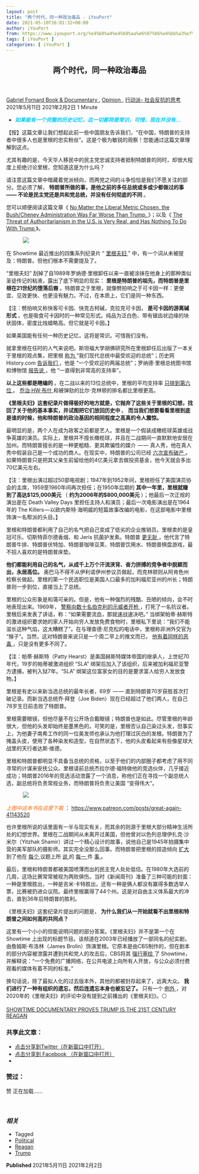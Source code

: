 ```yaml
---
layout: post
title: "两个时代，同一种政治毒品 - iYouPort"
date: 2021-05-10T16:01:32+00:00
author: iYouPort
from: https://www.iyouport.org/%e4%b8%a4%e4%b8%aa%e6%97%b6%e4%bb%a3%ef%bc%8c%e5%90%8c%e4%b8%80%e7%a7%8d%e6%94%bf%e6%b2%bb%e6%af%92%e5%93%81/
tags: [ iYouPort ]
categories: [ iYouPort ]
---
```


<article class="post-15931 post type-post status-publish format-standard has-post-thumbnail hentry category-book-documentary category-opinion category-33 tag-political tag-reagan tag-trump" id="post-15931">
 <header class="entry-header">
  <h1 class="entry-title">
   两个时代，同一种政治毒品
  </h1>
 </header>
 <div class="entry-meta">
  <span class="byline">
   <a href="https://www.iyouport.org/author/gabrielfornard/" rel="author" title="由Gabriel Fornard发布">
    Gabriel Fornard
   </a>
  </span>
  <span class="cat-links">
   <a href="https://www.iyouport.org/category/book-documentary/" rel="category tag">
    Book &amp; Documentary
   </a>
   ,
   <a href="https://www.iyouport.org/category/opinion/" rel="category tag">
    Opinion
   </a>
   ,
   <a href="https://www.iyouport.org/category/%e8%a1%8c%e5%8a%a8%e6%b4%be-%e7%a4%be%e4%bc%9a%e5%8f%8d%e6%8a%97%e7%9a%84%e6%80%9d%e8%80%83/" rel="category tag">
    行动派- 社会反抗的思考
   </a>
  </span>
  <span class="published-on">
   <time class="entry-date published" datetime="2021-05-11T00:01:32+08:00">
    2021年5月11日
   </time>
   <time class="updated" datetime="2021-02-02T23:17:05+08:00">
    2021年2月2日
   </time>
  </span>
  <span class="word-count">
   1 Minute
  </span>
 </div>
 <div class="entry-content">
  <ul>
   <li class="graf graf--p">
    <span style="color: #00ccff;">
     <em>
      <strong>
       如果能有一个完整的历史记忆，这一切都将是常识，可惜，现在并没有…
      </strong>
     </em>
    </span>
   </li>
  </ul>
  <p class="graf graf--p">
   【按】这篇文章让我们想起此前一些中国朋友告诉我们，“在中国，特朗普的支持者中很多人也是里根的忠实粉丝”。这是个极为敏锐的观察！您能通过这篇文章理解到这点。
  </p>
  <p class="graf graf--p">
   尤其有趣的是，今天华人移民中的民主党忠诚支持者抵制特朗普的同时，却很大程度上拒绝讨论里根，您知道这是为什么吗？
  </p>
  <p class="graf graf--p">
   请注意这篇文章中暗藏着党派倾向，而两党之间的斗争恰恰是我们不愿关注的部分。您必须了解，
   <strong class="markup--strong markup--p-strong">
    特朗普所做的事，是他之前的多任总统或多或少都做过的事 —— 不论是民主党还是共和党总统，并没有任何彻底的不同
   </strong>
   。
  </p>
  <p class="graf graf--p">
   您可以顺便阅读这篇文章《
   <a href="https://greenwald.substack.com/p/no-matter-the-liberal-metric-chosen?token=eyJ1c2VyX2lkIjoxNzI1MTI0NywicG9zdF9pZCI6MTgwODUxODQsIl8iOiI5ajZoMSIsImlhdCI6MTYwNTAyOTQ1NiwiZXhwIjoxNjA1MDMzMDU2LCJpc3MiOiJwdWItMTI4NjYyIiwic3ViIjoicG9zdC1yZWFjdGlvbiJ9.hoBxhv8oaxfzaFfIgzi4JoyRrBAsJvwD-r43VcU3eBM" rel="noopener" target="_blank">
    No Matter the Liberal Metric Chosen, the Bush/Cheney Administration Was Far Worse Than Trump.
   </a>
   》；以及《
   <a class="markup--anchor markup--p-anchor" data-href="https://greenwald.substack.com/p/the-threat-of-authoritarianism-in" href="https://greenwald.substack.com/p/the-threat-of-authoritarianism-in" rel="noopener" target="_blank">
    The Threat of Authoritarianism in the U.S. is Very Real, and Has Nothing To Do With Trump
   </a>
   》。
  </p>
  <figure class="graf graf--figure">
   <img class="graf-image aligncenter jetpack-lazy-image" data-height="1500" data-image-id="0*f8SIg5ibzBgM52EP.jpg" data-lazy-src="https://i2.wp.com/cdn-images-1.medium.com/max/1067/0*f8SIg5ibzBgM52EP.jpg?w=1100&amp;is-pending-load=1#038;ssl=1" data-recalc-dims="1" data-width="1000" src="https://i2.wp.com/cdn-images-1.medium.com/max/1067/0*f8SIg5ibzBgM52EP.jpg?w=1100&amp;ssl=1" srcset="data:image/gif;base64,R0lGODlhAQABAIAAAAAAAP///yH5BAEAAAAALAAAAAABAAEAAAIBRAA7"/>
   <noscript>
    <img class="graf-image aligncenter" data-height="1500" data-image-id="0*f8SIg5ibzBgM52EP.jpg" data-recalc-dims="1" data-width="1000" src="https://i2.wp.com/cdn-images-1.medium.com/max/1067/0*f8SIg5ibzBgM52EP.jpg?w=1100&amp;ssl=1"/>
   </noscript>
  </figure>
  <p class="graf graf--p">
   在 Showtime 最近推出的四集系列纪录片 “
   <a class="markup--anchor markup--p-anchor" data-href="https://www.sho.com/the-reagans" href="https://www.sho.com/the-reagans" rel="noopener" target="_blank">
    里根夫妇
   </a>
   ” 中，有一个词从未被提及：特朗普。但他们根本不需要提及了。
  </p>
  <p class="graf graf--p graf--startsWithDoubleQuote">
   “里根夫妇” 刮掉了自1989年罗纳德·里根卸任以来一直被涂抹在他身上的那种类似圣徒传记的粘液，露出了底下明显的现实：
   <strong class="markup--strong markup--p-strong">
    里根是特朗普的祖先，而特朗普是里根在21世纪的堕落后裔
   </strong>
   。特朗普之于里根，就像劈拍响之于可卡因一样：更便宜、见效更快、也更没有魅力。不过，在本质上，它们是同一种东西。
  </p>
  <p class="graf graf--p">
   【注：劈拍响又称快客可卡因、快克古柯碱，克拉克可卡因，
   <strong class="markup--strong markup--p-strong">
    是可卡因的游离碱形式
   </strong>
   ，也是吸食可卡因时的一种常见形式。纯品为泛白色、带有锯齿状边缘的块状固体，密度比烛蜡略高。但它就是可卡因。】
  </p>
  <p class="graf graf--p">
   如果美国能有任何一种历史记忆，这将是常识。可惜我们没有。
  </p>
  <p class="graf graf--p">
   就拿里根在任时的人气来说吧。斯坦福大学胡佛研究所在里根卸任后出版了一本关于里根的观点集，把里根
   <a class="markup--anchor markup--p-anchor" data-href="https://www.hoover.org/research/how-great-was-ronald-reagan" href="https://www.hoover.org/research/how-great-was-ronald-reagan" rel="noopener" target="_blank">
    称为
   </a>
   “我们现代总统中最受欢迎的总统”；历史网 History.com
   <a class="markup--anchor markup--p-anchor" data-href="https://www.history.com/topics/us-presidents/ronald-reagan" href="https://www.history.com/topics/us-presidents/ronald-reagan" rel="noopener" target="_blank">
    告诉我们
   </a>
   ，他是 “一个受欢迎的两届总统”；罗纳德·里根总统图书馆和博物馆
   <a class="markup--anchor markup--p-anchor" data-href="https://www.reaganlibrary.gov/reagans/reagan-administration/reagan-presidency" href="https://www.reaganlibrary.gov/reagans/reagan-administration/reagan-presidency" rel="noopener" target="_blank">
    报告说
   </a>
   ，他 “一直得到非常高的支持率”。
  </p>
  <p class="graf graf--p">
   <strong class="markup--strong markup--p-strong">
    以上这些都是瞎编的
   </strong>
   。在二战以来的13位总统中，里根的平均支持率
   <a class="markup--anchor markup--p-anchor" data-href="https://news.gallup.com/poll/116677/presidential-approval-ratings-gallup-historical-statistics-trends.aspx" href="https://news.gallup.com/poll/116677/presidential-approval-ratings-gallup-historical-statistics-trends.aspx" rel="noopener" target="_blank">
    只排到第六位
   </a>
   。
   <a class="markup--anchor markup--p-anchor" data-href="https://www.iyouport.org/%e8%80%81%e5%b8%83%e4%bb%80%e4%b8%8d%e6%98%af%e4%bd%a0%e8%ae%a4%e8%af%86%e7%9a%84%e9%82%a3%e4%b8%aa%e4%ba%ba/" href="https://www.iyouport.org/%e8%80%81%e5%b8%83%e4%bb%80%e4%b8%8d%e6%98%af%e4%bd%a0%e8%ae%a4%e8%af%86%e7%9a%84%e9%82%a3%e4%b8%aa%e4%ba%ba/" rel="noopener" target="_blank">
    乔治·HW·布什
   </a>
   和被弹劾的比尔·克林顿的排名都比里根更高。
  </p>
  <p class="graf graf--p">
   <strong class="markup--strong markup--p-strong">
    《里根夫妇》这套纪录片做得极好的地方就是，它抛弃了这些关于里根的幻想，找回了关于他的基本事实，并试图把它们放回历史中
   </strong>
   。
   <strong class="markup--strong markup--p-strong">
    而当我们想要看看里根到底是谁的时候，他和特朗普的政治基因的相同程度之高真的令人震惊。
   </strong>
  </p>
  <p class="graf graf--p">
   最明显的是，两个人在成为政客之前都是艺人。里根是一个假装成橄榄球英雄或战争英雄的演员。实际上，里根并不擅长橄榄球，并且在二战期间一直默默地安居在加州。而特朗普擅长的是一种更粗糙、更具欺骗性的媒介  — — 真人秀，他在真人秀中假装自己是一个成功的商人。在现实中，特朗普的公司已经
   <a class="markup--anchor markup--p-anchor" data-href="https://www.politifact.com/factchecks/2016/jun/21/hillary-clinton/yep-donald-trumps-companies-have-declared-bankrupt/" href="https://www.politifact.com/factchecks/2016/jun/21/hillary-clinton/yep-donald-trumps-companies-have-declared-bankrupt/" rel="noopener" target="_blank">
    六次宣布破产
   </a>
   。如果特朗普只是把其父亲生前留给他的4亿美元拿去做投资基金，他今天就会多出70亿美元左右。
  </p>
  <p class="graf graf--p">
   【注：里根出演过超过50部电视剧；1947年到1952年间，里根担任了美国演员协会的主席，1959至1960年间再次担任；在1950年后期的
   <strong class="markup--strong markup--p-strong">
    其中一年里，里根就赚到了高达$125,000美元
   </strong>
   （
   <strong class="markup--strong markup--p-strong">
    约为2006年的$800,000美元
   </strong>
   ）；他最后一次正规的演出是在 Death Valley Days 里担任主持人和演员；最后一次电影演出是在1964年的 The Killers — 以欧内斯特·海明威的短篇故事改编的电影，在这部电影中里根饰演一名帮派的头目。】
  </p>
  <p class="graf graf--p">
   里根和特朗普都利用了自己的名气把自己变成了低劣的企业推销员。里根卖的是皇冠可乐、切斯特菲尔德香烟、和 Jeris 抗菌护发素。特朗普
   <a class="markup--anchor markup--p-anchor" data-href="https://www.washingtonpost.com/politics/whatever-happened-to-trump-ties-theyre-over-so-is-most-of-trumps-merchandising-empire/2018/04/13/2c32378a-369c-11e8-acd5-35eac230e514_story.html" href="https://www.washingtonpost.com/politics/whatever-happened-to-trump-ties-theyre-over-so-is-most-of-trumps-merchandising-empire/2018/04/13/2c32378a-369c-11e8-acd5-35eac230e514_story.html" rel="noopener" target="_blank">
    更无耻
   </a>
   ，他代言了特朗普牛排、特朗普伏特加、特朗普咖啡豆荚、特朗普饮用水、特朗普棋盘游戏，最不招人喜欢的是特朗普床垫。
  </p>
  <p class="graf graf--p">
   <strong class="markup--strong markup--p-strong">
    他们都能利用自己的名气，从成千上万个汗流浃背、奋力拼搏的竞争者中脱颖而出，永居高位。
   </strong>
   奥巴马不得不从伊利诺伊州参议员做起，而克林顿则从阿肯色州检察长做起。里根的第一个民选职位是美国人口最多的加利福尼亚州的州长；特朗普则一步到位，直接当上了总统。
  </p>
  <p class="graf graf--p">
   里根的公众形象是和蔼可亲的。但是，他有一种强烈的残酷、丑陋的倾向，会不时地表现出来。1969年，
   <a class="markup--anchor markup--p-anchor" data-href="https://www.berkeleyside.com/2018/05/30/may-30-1969-the-final-scene-in-the-powerful-first-act-of-berkeleys-peoples-park" href="https://www.berkeleyside.com/2018/05/30/may-30-1969-the-final-scene-in-the-powerful-first-act-of-berkeleys-peoples-park" rel="noopener" target="_blank">
    警察向数十名伯克利的示威者开枪
   </a>
   ，打死了一名抗议者。里根后来发表了讲话，称：“如果需要流血，那就速战速决吧。” 当绑架帕蒂·赫斯特的激进组织要求她的家人开始向穷人发放免费食物时，里根私下里说：“我们不能滋长这种气焰，这太糟糕了”。在与理查德·尼克松的电话中，里根称非洲外交官为 “猴子”。当然，这对特朗普来说只是一个周二早上的推文而已，
   <a class="markup--anchor markup--p-anchor" data-href="https://theintercept.com/2017/01/09/trumps-lie-watching-celebrations-911-lurks-beneath-mockery-reporter/" href="https://theintercept.com/2017/01/09/trumps-lie-watching-celebrations-911-lurks-beneath-mockery-reporter/" rel="noopener" target="_blank">
    他有着同样的恶毒
   </a>
   ，只是没有更多不同了。
  </p>
  <p class="graf graf--p">
   【注：帕蒂·赫斯特（Patty Hearst）是美国赫斯特媒体帝国的继承人，上世纪70年代，19岁的帕蒂被激进组织 “SLA” 绑架后加入了该组织，后来被加利福尼亚警方逮捕，被判入狱7年。“SLA” 绑架这位富家女的目的是要求富人给穷人发放食物。】
  </p>
  <p class="graf graf--p">
   里根是有史以来新当选总统的最年长者，69岁  — — 直到特朗普70岁获胜首次打破记录。而新当选总统乔·拜登（Joe Biden）现在已经超过了他们两人，在自己78岁生日前击败了特朗普。
  </p>
  <p class="graf graf--p">
   里根需要眼镜，但他尽量不在公开场合戴眼镜；特朗普也是如此。尽管里根的年龄很大，但他的头发却始终是墨黑色的。可笑的是，里根否认自己染过头发，但事实上，为他妻子南希工作的同一位美发师也承认为他打理过灰白的发根。特朗普为了掩盖头皮，使用了各种染发和造型，在自然状态下，他的头皮看起来有些像星球大战里的天行者达斯·维德。
  </p>
  <p class="graf graf--p">
   里根和特朗普都明显不具备当总统的资格，以至于他们的内部圈子都考虑了用不同寻常的计谋来安抚公众。里根请前总统杰拉尔德·福特做他的竞选伙伴，几乎接近成功；特朗普2016年的竞选活动泄露了一个消息，称他们正在寻找一个副总统人选，副总统将负责常规业务，而特朗普将负责让美国 “变得伟大”。
  </p>
  <figure class="graf graf--figure">
   <img class="graf-image aligncenter jetpack-lazy-image" data-height="2333" data-image-id="1*oWxky3LTcRvGdkHltiaYNA.png" data-lazy-src="https://i2.wp.com/cdn-images-1.medium.com/max/1067/1*oWxky3LTcRvGdkHltiaYNA.png?w=1100&amp;is-pending-load=1#038;ssl=1" data-recalc-dims="1" data-width="1070" src="https://i2.wp.com/cdn-images-1.medium.com/max/1067/1*oWxky3LTcRvGdkHltiaYNA.png?w=1100&amp;ssl=1" srcset="data:image/gif;base64,R0lGODlhAQABAIAAAAAAAP///yH5BAEAAAAALAAAAAABAAEAAAIBRAA7"/>
   <noscript>
    <img class="graf-image aligncenter" data-height="2333" data-image-id="1*oWxky3LTcRvGdkHltiaYNA.png" data-recalc-dims="1" data-width="1070" src="https://i2.wp.com/cdn-images-1.medium.com/max/1067/1*oWxky3LTcRvGdkHltiaYNA.png?w=1100&amp;ssl=1"/>
   </noscript>
  </figure>
  <p class="graf graf--p">
   <span style="color: #ff6600;">
    <em>
     上图中这本书在这里下载
    </em>
   </span>
   ：
   <a class="markup--anchor markup--p-anchor" data-href="https://www.patreon.com/posts/great-again-41143520" href="https://www.patreon.com/posts/great-again-41143520" rel="nofollow noopener" target="_blank">
    https://www.patreon.com/posts/great-again-41143520
   </a>
  </p>
  <p class="graf graf--p">
   也许里根所说的话里面有一半与现实有关，而其余的则源于里根大部分精神生活所处的幻想世界。里根在二战期间从未离开过美国，但他曾对以色列总理伊扎克·沙米尔（Yitzhak Shamir）讲过一个精心设计的故事，说他自己是1945年拍摄集中营的美军部队的摄影师。其实完全没那么回事。而特朗普把里根的捏造倾向
   <a class="markup--anchor markup--p-anchor" data-href="https://theintercept.com/2018/11/21/the-top-ten-trump-lies-and-why-they-matter-with-daniel-dale/" href="https://theintercept.com/2018/11/21/the-top-ten-trump-lies-and-why-they-matter-with-daniel-dale/" rel="noopener" target="_blank">
    扩大
   </a>
   到了他在
   <a class="markup--anchor markup--p-anchor" data-href="https://theintercept.com/2020/07/19/trump-holds-chart-fox-news-shows-hes-lying-lies-says/" href="https://theintercept.com/2020/07/19/trump-holds-chart-fox-news-shows-hes-lying-lies-says/" rel="noopener" target="_blank">
    每个
   </a>
   议题上所
   <a class="markup--anchor markup--p-anchor" data-href="https://theintercept.com/2018/09/06/trump-shows-reporters-article-praising-lies-says/" href="https://theintercept.com/2018/09/06/trump-shows-reporters-article-praising-lies-says/" rel="noopener" target="_blank">
    说
   </a>
   的
   <a class="markup--anchor markup--p-anchor" data-href="https://theintercept.com/2019/01/27/trump-lies-information-quality-act/" href="https://theintercept.com/2019/01/27/trump-lies-information-quality-act/" rel="noopener" target="_blank">
    每一
   </a>
   件
   <a class="markup--anchor markup--p-anchor" data-href="https://theintercept.com/2019/06/03/donald-trump-meghan-markle-totalitarianism-lies/" href="https://theintercept.com/2019/06/03/donald-trump-meghan-markle-totalitarianism-lies/" rel="noopener" target="_blank">
    事
   </a>
   。
  </p>
  <p class="graf graf--p">
   最后，里根和特朗普都被美国喷薄而出的民主党人处处低估。在1980年大选前的几周，这场比赛常常被视为两败俱伤。当时《新闻周刊》准备了三种可能的封面：一种是里根胜出，一种是吉米·卡特胜出，还有一种是俩人都没有赢得多数选举人票，比赛被扔进众议院。最终里根赢得了44个州。这是对自由主义体系最大的冲击，直到36年后特朗普的胜利。
  </p>
  <p class="graf graf--p">
   《里根夫妇》这套纪录片提出的问题是，
   <strong class="markup--strong markup--p-strong">
    为什么我们从一开始就看不出里根和特朗普之间如何高的共同点？
   </strong>
  </p>
  <p class="graf graf--p">
   这里有一个小小的但能说明问题的部分答案。《里根夫妇》并不是第一个在 Showtime 上出现的标题节目。该频道在2003年已经播放了一部同名的纪实剧，由詹姆斯·布洛林（James Brolin）饰演里根。它原本是由CBS制作的，但在剧本的部分内容被泄露并遭到共和党人的攻击后，CBS将其
   <a class="markup--anchor markup--p-anchor" data-href="https://variety.com/2020/tv/news/showtime-cbs-reagan-ronald-nancy-cbs-1234837850/" href="https://variety.com/2020/tv/news/showtime-cbs-reagan-ronald-nancy-cbs-1234837850/" rel="noopener" target="_blank">
    强行塞给
   </a>
   了 Showtime，并解释说：“一个免费的广播网络，在公共电波上向所有人开放，与公众必须付费观看的媒体有着不同的标准。”
  </p>
  <p class="graf graf--p">
   换句话说，除了最拟人化的过去版本外，其他的都被封存起来了，远离大众。
   <strong class="markup--strong markup--p-strong">
    我们进行了一种有组织的遗忘，然后连遗忘本身也被忘记了。
   </strong>
   只有一个
   <a class="markup--anchor markup--p-anchor" data-href="https://thespool.net/reviews/tv/the-reagans-review/" href="https://thespool.net/reviews/tv/the-reagans-review/" rel="noopener" target="_blank">
    例外
   </a>
   ，对2020年的《里根夫妇》的评论中没有提到之前播出的《里根夫妇》。⚪️
  </p>
  <p class="graf graf--p">
   <a class="markup--anchor markup--p-anchor" data-href="https://theintercept.com/2021/01/04/trump-reagan-showtime-documentary/?utm_medium=email&amp;utm_source=The%20Intercept%20Newsletter" href="https://theintercept.com/2021/01/04/trump-reagan-showtime-documentary/?utm_medium=email&amp;utm_source=The%20Intercept%20Newsletter" rel="noopener" target="_blank">
    SHOWTIME DOCUMENTARY PROVES TRUMP IS THE 21ST CENTURY REAGAN
   </a>
  </p>
  <div id="atatags-1611829871-60afa2b30657d">
  </div>
  <div class="sharedaddy sd-sharing-enabled">
   <div class="robots-nocontent sd-block sd-social sd-social-icon sd-sharing">
    <h3 class="sd-title">
     共享此文章：
    </h3>
    <div class="sd-content">
     <ul>
      <li class="share-twitter">
       <a class="share-twitter sd-button share-icon no-text" data-shared="sharing-twitter-15931" href="https://www.iyouport.org/%e4%b8%a4%e4%b8%aa%e6%97%b6%e4%bb%a3%ef%bc%8c%e5%90%8c%e4%b8%80%e7%a7%8d%e6%94%bf%e6%b2%bb%e6%af%92%e5%93%81/?share=twitter" rel="nofollow noopener noreferrer" target="_blank" title="点击分享到Twitter">
        <span>
        </span>
        <span class="sharing-screen-reader-text">
         点击分享到Twitter（在新窗口中打开）
        </span>
       </a>
      </li>
      <li class="share-facebook">
       <a class="share-facebook sd-button share-icon no-text" data-shared="sharing-facebook-15931" href="https://www.iyouport.org/%e4%b8%a4%e4%b8%aa%e6%97%b6%e4%bb%a3%ef%bc%8c%e5%90%8c%e4%b8%80%e7%a7%8d%e6%94%bf%e6%b2%bb%e6%af%92%e5%93%81/?share=facebook" rel="nofollow noopener noreferrer" target="_blank" title="点击分享到 Facebook ">
        <span>
        </span>
        <span class="sharing-screen-reader-text">
         点击分享到 Facebook （在新窗口中打开）
        </span>
       </a>
      </li>
      <li class="share-end">
      </li>
     </ul>
    </div>
   </div>
  </div>
  <div class="sharedaddy sd-block sd-like jetpack-likes-widget-wrapper jetpack-likes-widget-unloaded" data-name="like-post-frame-161182987-15931-60afa2b3069e4" data-src="https://widgets.wp.com/likes/#blog_id=161182987&amp;post_id=15931&amp;origin=www.iyouport.org&amp;obj_id=161182987-15931-60afa2b3069e4" id="like-post-wrapper-161182987-15931-60afa2b3069e4">
   <h3 class="sd-title">
    赞过：
   </h3>
   <div class="likes-widget-placeholder post-likes-widget-placeholder" style="height: 55px;">
    <span class="button">
     <span>
      赞
     </span>
    </span>
    <span class="loading">
     正在加载……
    </span>
   </div>
   <span class="sd-text-color">
   </span>
   <a class="sd-link-color">
   </a>
  </div>
  <div class="jp-relatedposts" id="jp-relatedposts">
   <h3 class="jp-relatedposts-headline">
    <em>
     相关
    </em>
   </h3>
  </div>
 </div>
 <div class="entry-footer">
  <ul class="post-tags light-text">
   <li>
    Tagged
   </li>
   <li>
    <a href="https://www.iyouport.org/tag/political/" rel="tag">
     Political
    </a>
   </li>
   <li>
    <a href="https://www.iyouport.org/tag/reagan/" rel="tag">
     Reagan
    </a>
   </li>
   <li>
    <a href="https://www.iyouport.org/tag/trump/" rel="tag">
     Trump
    </a>
   </li>
  </ul>
 </div>
 <div class="entry-author-wrapper">
  <div class="site-posted-on">
   <strong>
    Published
   </strong>
   <time class="entry-date published" datetime="2021-05-11T00:01:32+08:00">
    2021年5月11日
   </time>
   <time class="updated" datetime="2021-02-02T23:17:05+08:00">
    2021年2月2日
   </time>
  </div>
 </div>
</article>

